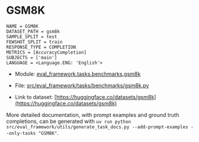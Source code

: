 # GSM8K

````
NAME = GSM8K
DATASET_PATH = gsm8k
SAMPLE_SPLIT = test
FEWSHOT_SPLIT = train
RESPONSE_TYPE = COMPLETION
METRICS = [AccuracyCompletion]
SUBJECTS = ['main']
LANGUAGE = <Language.ENG: 'English'>
````

- Module: [eval_framework.tasks.benchmarks.gsm8k](eval_framework.tasks.benchmarks.gsm8k)

- File: [src/eval_framework/tasks/benchmarks/gsm8k.py](../../src/eval_framework/tasks/benchmarks/gsm8k.py)

- Link to dataset: [https://huggingface.co/datasets/gsm8k](https://huggingface.co/datasets/gsm8k)

More detailed documentation, with prompt examples and ground truth completions, can be generated with `uv run python src/eval_framework/utils/generate_task_docs.py --add-prompt-examples --only-tasks "GSM8K"`.
